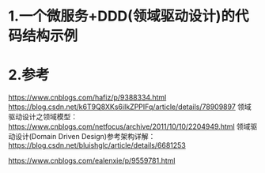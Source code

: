 # 1.一个微服务+DDD(领域驱动设计)的代码结构示例



# 2.参考

https://www.cnblogs.com/hafiz/p/9388334.html
https://blog.csdn.net/k6T9Q8XKs6iIkZPPIFq/article/details/78909897
领域驱动设计之领域模型：
https://www.cnblogs.com/netfocus/archive/2011/10/10/2204949.html
领域驱动设计(Domain Driven Design)参考架构详解：
https://blog.csdn.net/bluishglc/article/details/6681253

https://www.cnblogs.com/ealenxie/p/9559781.html

